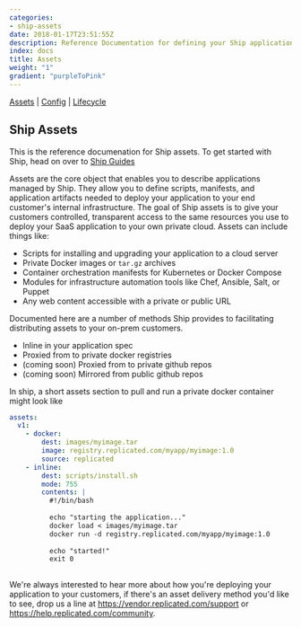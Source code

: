 ```yaml
---
categories:
- ship-assets
date: 2018-01-17T23:51:55Z
description: Reference Documentation for defining your Ship application assets 
index: docs
title: Assets
weight: "1"
gradient: "purpleToPink"
---
```


[Assets](/api/ship-assets/assets) | [Config](/api/ship-config/config) | [Lifecycle](/api/ship-lifecycle/lifecycle) 

## Ship Assets

This is the reference documenation for Ship assets. To get started with Ship, head on over to [Ship Guides](/guides/ship/)

Assets are the core object that enables you to describe applications managed by Ship. They allow you to define scripts, manifests, and application artifacts needed to deploy your application to your end customer's internal infrastructure. The goal of Ship assets is to give your customers controlled, transparent access to the same resources you use to deploy your SaaS application to your own private cloud. Assets can include things like:

- Scripts for installing and upgrading your application to a cloud server
- Private Docker images or `tar.gz` archives
- Container orchestration manifests for Kubernetes or Docker Compose
- Modules for infrastructure automation tools like Chef, Ansible, Salt, or Puppet
- Any web content accessible with a private or public URL

Documented here are a number of methods Ship provides to facilitating distributing assets to your on-prem customers.

- Inline in your application spec
- Proxied from to private docker registries
- (coming soon) Proxied from to private github repos
- (coming soon) Mirrored from public github repos

In ship, a short assets section to pull and run a private docker container might look like

```yaml
assets:
  v1:
    - docker:
        dest: images/myimage.tar
        image: registry.replicated.com/myapp/myimage:1.0
        source: replicated
    - inline:
        dest: scripts/install.sh
        mode: 755
        contents: | 
          #!/bin/bash
          
          echo "starting the application..."
          docker load < images/myimage.tar
          docker run -d registry.replicated.com/myapp/myimage:1.0
          
          echo "started!"
          exit 0
        
```

We're always interested to hear more about how you're deploying your application to your customers, if there's an asset delivery method you'd like to see, drop us a line at https://vendor.replicated.com/support or https://help.replicated.com/community.

